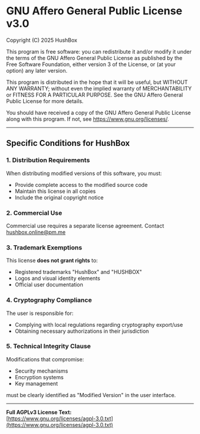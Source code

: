 # GNU Affero General Public License v3.0

Copyright (C) 2025 HushBox

This program is free software: you can redistribute it and/or modify it under the terms of the GNU Affero General Public License as published by the Free Software Foundation, either version 3 of the License, or (at your option) any later version.

This program is distributed in the hope that it will be useful, but WITHOUT ANY WARRANTY; without even the implied warranty of MERCHANTABILITY or FITNESS FOR A PARTICULAR PURPOSE. See the GNU Affero General Public License for more details.

You should have received a copy of the GNU Affero General Public License along with this program. If not, see <https://www.gnu.org/licenses/>.

---

## Specific Conditions for HushBox

### 1. Distribution Requirements
When distributing modified versions of this software, you must:
- Provide complete access to the modified source code
- Maintain this license in all copies
- Include the original copyright notice

### 2. Commercial Use
Commercial use requires a separate license agreement. Contact hushbox.online@pm.me

### 3. Trademark Exemptions
This license **does not grant rights** to:
- Registered trademarks "HushBox" and "HUSHBOX"
- Logos and visual identity elements
- Official user documentation

### 4. Cryptography Compliance
The user is responsible for:
- Complying with local regulations regarding cryptography export/use
- Obtaining necessary authorizations in their jurisdiction

### 5. Technical Integrity Clause
Modifications that compromise:
- Security mechanisms
- Encryption systems
- Key management

must be clearly identified as "Modified Version" in the user interface.

---

**Full AGPLv3 License Text:**  
[https://www.gnu.org/licenses/agpl-3.0.txt](https://www.gnu.org/licenses/agpl-3.0.txt)
